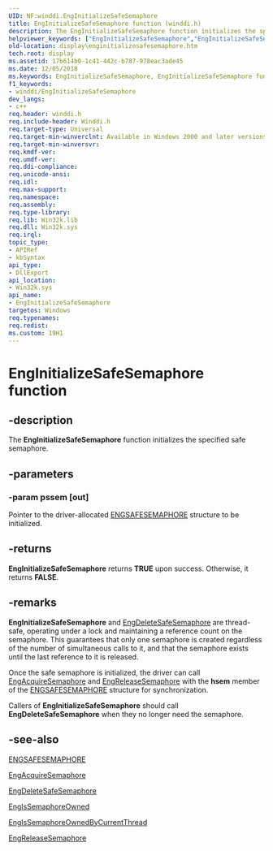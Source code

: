 ```yaml
---
UID: NF:winddi.EngInitializeSafeSemaphore
title: EngInitializeSafeSemaphore function (winddi.h)
description: The EngInitializeSafeSemaphore function initializes the specified safe semaphore.helpviewer_keywords: ["EngInitializeSafeSemaphore","EngInitializeSafeSemaphore function [Display Devices]","display.enginitializesafesemaphore","gdifncs_92f07217-a6d2-4996-99a9-eb289a713e19.xml","winddi/EngInitializeSafeSemaphore"]
old-location: display\enginitializesafesemaphore.htm
tech.root: display
ms.assetid: 17b614b0-1c41-442c-b787-978eac3ade45
ms.date: 12/05/2018
ms.keywords: EngInitializeSafeSemaphore, EngInitializeSafeSemaphore function [Display Devices], display.enginitializesafesemaphore, gdifncs_92f07217-a6d2-4996-99a9-eb289a713e19.xml, winddi/EngInitializeSafeSemaphore
f1_keywords:
- winddi/EngInitializeSafeSemaphore
dev_langs:
- c++
req.header: winddi.h
req.include-header: Winddi.h
req.target-type: Universal
req.target-min-winverclnt: Available in Windows 2000 and later versions of the Windows operating systems.
req.target-min-winversvr: 
req.kmdf-ver: 
req.umdf-ver: 
req.ddi-compliance: 
req.unicode-ansi: 
req.idl: 
req.max-support: 
req.namespace: 
req.assembly: 
req.type-library: 
req.lib: Win32k.lib
req.dll: Win32k.sys
req.irql: 
topic_type:
- APIRef
- kbSyntax
api_type:
- DllExport
api_location:
- Win32k.sys
api_name:
- EngInitializeSafeSemaphore
targetos: Windows
req.typenames: 
req.redist: 
ms.custom: 19H1
---
```


# EngInitializeSafeSemaphore function


## -description


The <b>EngInitializeSafeSemaphore</b> function initializes the specified safe semaphore. 


## -parameters




### -param pssem [out]

Pointer to the driver-allocated <a href="https://docs.microsoft.com/windows/desktop/api/winddi/ns-winddi-engsafesemaphore">ENGSAFESEMAPHORE</a> structure to be initialized.


## -returns



<b>EngInitializeSafeSemaphore</b> returns <b>TRUE</b> upon success. Otherwise, it returns <b>FALSE</b>.




## -remarks



<b>EngInitializeSafeSemaphore</b> and <a href="https://docs.microsoft.com/windows/desktop/api/winddi/nf-winddi-engdeletesafesemaphore">EngDeleteSafeSemaphore</a> are thread-safe, operating under a lock and maintaining a reference count on the semaphore. This guarantees that only one semaphore is created regardless of the number of simultaneous calls to it, and that the semaphore exists until the last reference to it is released.

Once the safe semaphore is initialized, the driver can call <a href="https://docs.microsoft.com/windows/desktop/api/winddi/nf-winddi-engacquiresemaphore">EngAcquireSemaphore</a> and <a href="https://docs.microsoft.com/windows/desktop/api/winddi/nf-winddi-engreleasesemaphore">EngReleaseSemaphore</a> with the <b>hsem</b> member of the <a href="https://docs.microsoft.com/windows/desktop/api/winddi/ns-winddi-engsafesemaphore">ENGSAFESEMAPHORE</a> structure for synchronization.

Callers of <b>EngInitializeSafeSemaphore</b> should call <b>EngDeleteSafeSemaphore</b> when they no longer need the semaphore.




## -see-also




<a href="https://docs.microsoft.com/windows/desktop/api/winddi/ns-winddi-engsafesemaphore">ENGSAFESEMAPHORE</a>



<a href="https://docs.microsoft.com/windows/desktop/api/winddi/nf-winddi-engacquiresemaphore">EngAcquireSemaphore</a>



<a href="https://docs.microsoft.com/windows/desktop/api/winddi/nf-winddi-engdeletesafesemaphore">EngDeleteSafeSemaphore</a>



<a href="https://docs.microsoft.com/windows/desktop/api/winddi/nf-winddi-engissemaphoreowned">EngIsSemaphoreOwned</a>



<a href="https://docs.microsoft.com/windows/desktop/api/winddi/nf-winddi-engissemaphoreownedbycurrentthread">EngIsSemaphoreOwnedByCurrentThread</a>



<a href="https://docs.microsoft.com/windows/desktop/api/winddi/nf-winddi-engreleasesemaphore">EngReleaseSemaphore</a>
 

 

